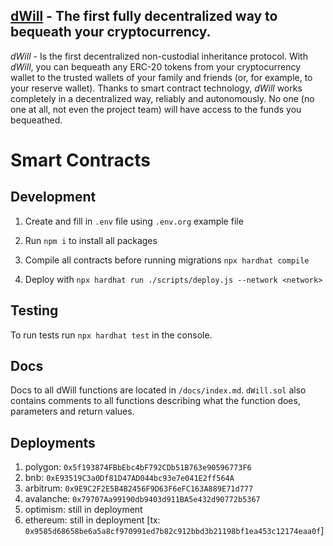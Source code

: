 ## **[dWill](https://dwill.app/)** - The first fully decentralized way to bequeath your cryptocurrency.

*dWill* - Is the first decentralized non-custodial inheritance protocol. 
With *dWill*, you can bequeath any ERC-20 tokens from your cryptocurrency wallet to the trusted wallets of your family and friends (or, for example, to your reserve wallet). Thanks to smart contract technology, *dWill* works completely in a decentralized way, reliably and autonomously. No one (no one at all, not even the project team) will have access to the funds you bequeathed.

# Smart Contracts
## Development

1. Create and fill in `.env` file using `.env.org` example file

2. Run `npm i` to install all packages

3. Compile all contracts before running migrations `npx hardhat compile`

4. Deploy with `npx hardhat run ./scripts/deploy.js --network <network>`


## Testing

To run tests run `npx hardhat test` in the console.


## Docs

Docs to all dWill functions are located in `/docs/index.md`. 
`dWill.sol` also contains comments to all functions describing what the function does, parameters and return values.


## Deployments
1. polygon: `0x5f193874FBbEbc4bF792CDb51B763e90596773F6`
2. bnb: `0xE93519C3a0Df81D47AD044bc93e7e041E2ff564A`
3. arbitrum: `0x9E9C2F2E5B4B2456F9D63F6eFC163A889E71d777`
4. avalanche: `0x79707Aa99190db9403d911BA5e432d90772b5367`
5. optimism: still in deployment
6. ethereum: still in deployment [tx: `0x9585d68658be6a5a8cf970991ed7b82c912bbd3b21198bf1ea453c12174eaa0f`]
